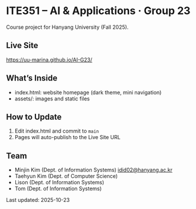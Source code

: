 # ITE351 – AI & Applications · Group 23

Course project for Hanyang University (Fall 2025).

## Live Site
https://uu-marina.github.io/AI-G23/

## What’s Inside
- index.html: website homepage (dark theme, mini navigation)
- assets/: images and static files

## How to Update
1) Edit index.html and commit to `main`
2) Pages will auto-publish to the Live Site URL

## Team
- Minjin Kim (Dept. of Information Systems) idid02@hanyang.ac.kr
- Taehyun Kim (Dept. of Computer Science)
- Lison (Dept. of Information Systems)
- Tom (Dept. of Information Systems)

Last updated: 2025-10-23
